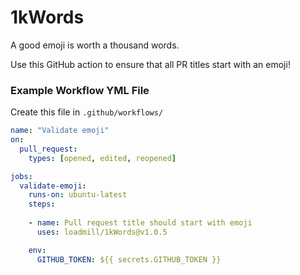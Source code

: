 # 1kWords
A good emoji is worth a thousand words. 

Use this GitHub action to ensure that all PR titles start with an emoji! 

### Example Workflow YML File

Create this file in `.github/workflows/`

```yml
name: "Validate emoji"
on:
  pull_request:
    types: [opened, edited, reopened]

jobs:
  validate-emoji:
    runs-on: ubuntu-latest
    steps:
    
    - name: Pull request title should start with emoji
      uses: loadmill/1kWords@v1.0.5

    env:
      GITHUB_TOKEN: ${{ secrets.GITHUB_TOKEN }}
```
